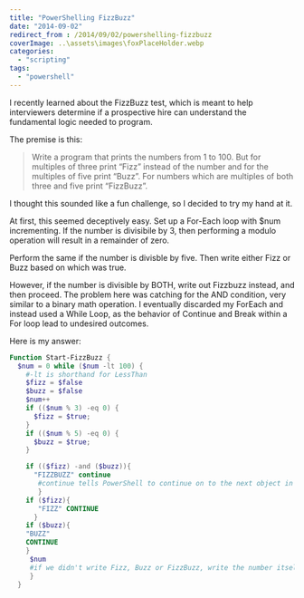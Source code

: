 ```yaml
---
title: "PowerShelling FizzBuzz"
date: "2014-09-02"
redirect_from : /2014/09/02/powershelling-fizzbuzz
coverImage: ..\assets\images\foxPlaceHolder.webp
categories: 
  - "scripting"
tags: 
  - "powershell"
---
```


I recently learned about the FizzBuzz test, which is meant to help interviewers determine if a prospective hire can understand the fundamental logic needed to program.

The premise is this:

> Write a program that prints the numbers from 1 to 100. But for multiples of three print “Fizz” instead of the number and for the multiples of five print “Buzz”. For numbers which are multiples of both three and five print “FizzBuzz”.

I thought this sounded like a fun challenge, so I decided to try my hand at it.

At first, this seemed deceptively easy. Set up a For-Each loop with $num incrementing. If the number is divisibile by 3, then performing a modulo operation will result in a remainder of zero.

Perform the same if the number is divisble by five. Then write either Fizz or Buzz based on which was true.

However, if the number is divisible by BOTH, write out Fizzbuzz instead, and then proceed. The problem here was catching for the AND condition, very similar to a binary math operation. I eventually discarded my ForEach and instead used a While Loop, as the behavior of Continue and Break within a For loop lead to undesired outcomes.

Here is my answer:

```powershell
Function Start-FizzBuzz { 
  $num = 0 while ($num -lt 100) { 
    #-lt is shorthand for LessThan 
    $fizz = $false 
    $buzz = $false 
    $num++ 
    if (($num % 3) -eq 0) {
      $fizz = $true;
    } 
    if (($num % 5) -eq 0) {
      $buzz = $true;
    }

    if (($fizz) -and ($buzz)){ 
      "FIZZBUZZ" continue
       #continue tells PowerShell to continue on to the next object in series, and gets around a situation where we'd get output of FIZZ, BUZZ, FIZZBUZZ 
       }
    if ($fizz){
       "FIZZ" CONTINUE 
      } 
    if ($buzz){
    "BUZZ"
    CONTINUE 
    }
     $num 
     #if we didn't write Fizz, Buzz or FizzBuzz, write the number itself 
     }
  }


```
